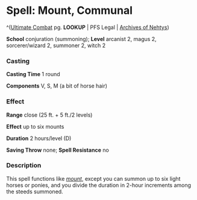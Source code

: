 # Spell: Mount, Communal

^([Ultimate Combat][ss-communal-mount] pg. **LOOKUP** | PFS Legal | [Archives of Nehtys][sn-communal-mount])

**School** conjuration (summoning); **Level** arcanist 2, magus 2, sorcerer/wizard 2, summoner 2, witch 2

### Casting

**Casting Time** 1 round  

**Components** V, S, M (a bit of horse hair)

### Effect

**Range** close (25 ft. + 5 ft./2 levels)  

**Effect** up to six mounts  

**Duration** 2 hours/level (D)  

**Saving Throw** none; **Spell Resistance** no

### Description

This spell functions like _[mount]_, except you can summon up to six light horses or ponies, and you divide the duration in 2-hour increments among the steeds summoned.

[ss-communal-mount]: http://paizo.com/pathfinderRPG/v57
[sn-communal-mount]: http://www.archivesofnethys.com/SpellDisplay.aspx?ItemName=Mount%2C%20Communal
[mount]: http://www.archivesofnethys.com/SpellDisplay.aspx?ItemName=mount